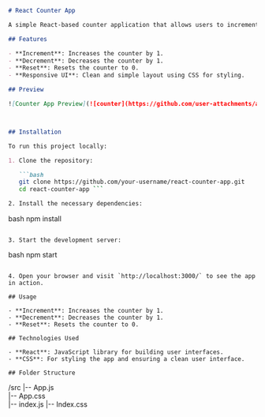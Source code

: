 ```markdown
# React Counter App

A simple React-based counter application that allows users to increment, decrement, and reset a counter value. This project demonstrates basic React concepts such as state management with the `useState` hook and handling user interactions with buttons.

## Features

- **Increment**: Increases the counter by 1.
- **Decrement**: Decreases the counter by 1.
- **Reset**: Resets the counter to 0.
- **Responsive UI**: Clean and simple layout using CSS for styling.

## Preview

![Counter App Preview](![counter](https://github.com/user-attachments/assets/ab2f411b-7e60-470d-8798-31804b3d9eec))



## Installation

To run this project locally:

1. Clone the repository:

   ```bash
   git clone https://github.com/your-username/react-counter-app.git
   cd react-counter-app ```

2. Install the necessary dependencies:

   ```
   bash
   npm install
   ```

3. Start the development server:

   ```
   bash
   npm start
   ```

4. Open your browser and visit `http://localhost:3000/` to see the app in action.

## Usage

- **Increment**: Increases the counter by 1.
- **Decrement**: Decreases the counter by 1.
- **Reset**: Resets the counter to 0.

## Technologies Used

- **React**: JavaScript library for building user interfaces.
- **CSS**: For styling the app and ensuring a clean user interface.

## Folder Structure

```
/src
  |-- App.js        
  |-- App.css       
  |-- index.js 
  |-- Index.css
```


